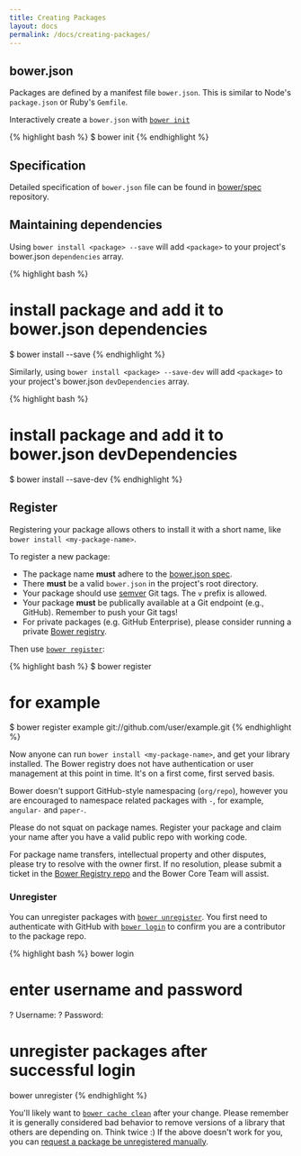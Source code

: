 ```yaml
---
title: Creating Packages
layout: docs
permalink: /docs/creating-packages/
---
```


## bower.json

Packages are defined by a manifest file `bower.json`. This is similar to Node's `package.json` or Ruby's `Gemfile`.

Interactively create a `bower.json` with [`bower init`](/docs/api#init)

{% highlight bash %}
$ bower init
{% endhighlight %}

## Specification

Detailed specification of `bower.json` file can be found in [bower/spec](https://github.com/bower/spec/blob/master/json.md) repository.

## Maintaining dependencies

Using `bower install <package> --save` will add `<package>` to your project's
bower.json `dependencies` array.

{% highlight bash %}
# install package and add it to bower.json dependencies
$ bower install <package> --save
{% endhighlight %}

Similarly, using `bower install <package> --save-dev` will add `<package>` to your
project's bower.json `devDependencies` array.

{% highlight bash %}
# install package and add it to bower.json devDependencies
$ bower install <package> --save-dev
{% endhighlight %}

## Register

Registering your package allows others to install it with a short name, like `bower install <my-package-name>`.

To register a new package:

* The package name **must** adhere to the [bower.json spec](https://github.com/bower/spec/blob/master/json.md#name).
* There **must** be a valid `bower.json` in the project's root directory.
* Your package should use [semver](http://semver.org/) Git tags. The `v` prefix is allowed.
* Your package **must** be publically available at a Git endpoint (e.g., GitHub). Remember to push your Git tags!
* For private packages (e.g. GitHub Enterprise), please consider running a private [Bower registry](https://github.com/bower/registry).

Then use [`bower register`](/docs/api#register):

{% highlight bash %}
$ bower register <my-package-name> <git-endpoint>
# for example
$ bower register example git://github.com/user/example.git
{% endhighlight %}

Now anyone can run `bower install <my-package-name>`, and get your library installed. The Bower registry does not have authentication or user management at this point in time. It's on a first come, first served basis.

Bower doesn't support GitHub-style namespacing (`org/repo`), however you are encouraged to namespace related packages with `-`, for example, `angular-` and `paper-`.

Please do not squat on package names. Register your package and claim your name after you have a valid public repo with working code.

For package name transfers, intellectual property and other disputes, please try to resolve with the owner first. If no resolution, please submit a ticket in the [Bower Registry repo](https://github.com/bower/registry) and the Bower Core Team will assist.

### Unregister

You can unregister packages with [`bower unregister`](/docs/api/#unregister). You first need to authenticate with GitHub with [`bower login`](/docs/api/#login) to confirm you are a contributor to the package repo.

{% highlight bash %}
bower login
# enter username and password
? Username:
? Password:
# unregister packages after successful login
bower unregister <package>
{% endhighlight %}

You'll likely want to [`bower cache clean`](/docs/api#cache-clean) after your change. Please remember it is generally considered bad behavior to remove versions of a library that others are depending on. Think twice :) If the above doesn't work for you, you can [request a package be unregistered manually](https://github.com/bower/bower/issues/120).
